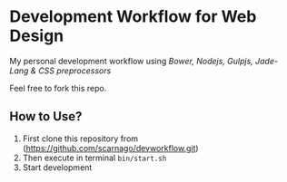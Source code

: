 # Development Workflow for Web Design

My personal development workflow using *Bower, Nodejs, Gulpjs, Jade-Lang & CSS preprocessors*

Feel free to fork this repo.


## How to Use?

1. First clone this repository from (https://github.com/scarnago/devworkflow.git)
2. Then execute in terminal `bin/start.sh`
3. Start development
